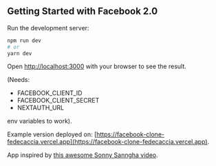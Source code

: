 ## Getting Started with Facebook 2.0

Run the development server:

```bash
npm run dev
# or
yarn dev
```

Open [http://localhost:3000](http://localhost:3000) with your browser to see the result.

(Needs:

- FACEBOOK_CLIENT_ID
- FACEBOOK_CLIENT_SECRET
- NEXTAUTH_URL

env variables to work).

Example version deployed on: [https://facebook-clone-fedecaccia.vercel.app](https://facebook-clone-fedecaccia.vercel.app).

App inspired by [this awesome Sonny Sanngha video](https://www.youtube.com/watch?v=dBotWYKYYWc).

